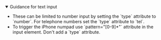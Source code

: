 <details open data-label="text-input-guidance-accordion" aria-expanded="false">
  <summary>Guidance <span class="visuallyhidden">for text input</span></summary>
  <div class="accordion-panel">
    <ul>
    <li>These can be limited to number input by setting the `type` attribute to `number`. For telephone numbers set the `type` attribute to `tel`.</li>
    <li>To trigger the iPhone numpad use `pattern="[0-9]*"` attribute in the input element. Don't add a `type` attribute.</li>
    </ul>
  </div>
</details>

